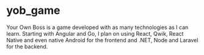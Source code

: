 # yob_game
Your Own Boss is a game developed with as many technologies as I can learn. Starting with Angular and Go, I plan on using React, Qwik, React Native and even native Android for the frontend and .NET, Node and Laravel for the backend.
